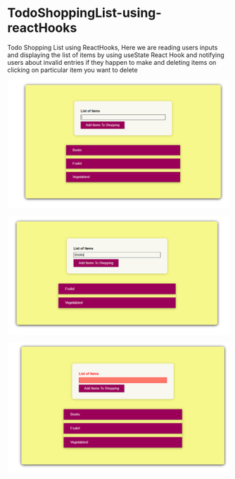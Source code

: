 # TodoShoppingList-using-reactHooks
Todo Shopping List using ReactHooks, Here we are reading users inputs and displaying the list of items by using useState React Hook and  notifying users  about invalid entries if they happen to make and deleting items on clicking on particular item you want to delete


![Outputdemo](https://github.com/Sushmita1212/TodoShoppingList-using-reactHooks/blob/master/output%20image/todolist_addbooks.PNG)

![Outputdemo](https://github.com/Sushmita1212/TodoShoppingList-using-reactHooks/blob/master/output%20image/todo%20List.PNG)

![Outputdemo](https://github.com/Sushmita1212/TodoShoppingList-using-reactHooks/blob/master/output%20image/throws_error.PNG)
